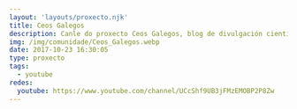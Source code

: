 ```yaml
---
layout: 'layouts/proxecto.njk'
title: Ceos Galegos
description: Canle do proxecto Ceos Galegos, blog de divulgación científica e astronómica ao través das imaxes. Máis en https://www.ceosgalegos.com.
img: /img/comunidade/Ceos_Galegos.webp
date: 2017-10-23 16:30:05
type: proxecto
tags:
  - youtube
redes:
  youtube: https://www.youtube.com/channel/UCcShf9UB3jFMzEMOBP2P8Zw
---
```

